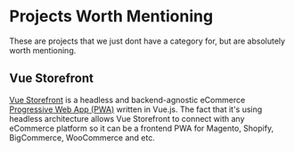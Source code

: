 # Projects Worth Mentioning

These are projects that we just dont have a category for, but are absolutely worth mentioning.

## Vue Storefront

[Vue Storefront](https://www.vuestorefront.io/) is a headless and backend-agnostic eCommerce [Progressive Web App (PWA)](https://developers.google.com/web/progressive-web-apps/) written in Vue.js. The fact that it's using headless architecture allows Vue Storefront to connect with any eCommerce platform so it can be a frontend PWA for Magento, Shopify, BigCommerce, WooCommerce and etc.
